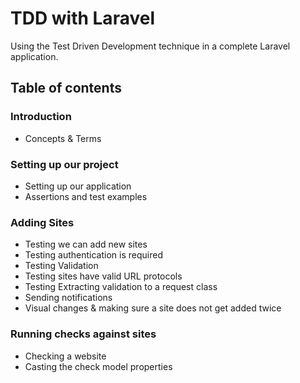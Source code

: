 # TDD with Laravel
Using the Test Driven Development technique in a complete Laravel application.

## Table of contents

### Introduction
- Concepts & Terms

### Setting up our project
- Setting up our application
- Assertions and test examples

### Adding Sites
- Testing we can add new sites
- Testing authentication is required
- Testing Validation
- Testing sites have valid URL protocols
- Testing Extracting validation to a request class
- Sending notifications
- Visual changes & making sure a site does not get added twice

### Running checks against sites
- Checking a website
- Casting the check model properties